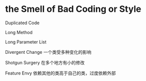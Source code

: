 # the Smell of Bad Coding or Style

Duplicated Code

Long Method

Long Parameter List

Divergent Change 一个类受多种变化的影响

Shotgun Surgery 在多个地方有小的修改

Feature Envy 依赖其他的类高于自己的类，过度依赖外部

